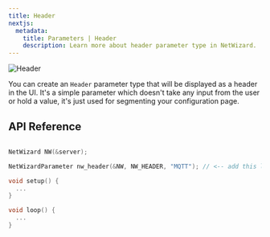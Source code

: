 ```yaml
---
title: Header
nextjs:
  metadata:
    title: Parameters | Header
    description: Learn more about header parameter type in NetWizard.
---
```


![Header](/nw-header.png)

You can create an `Header` parameter type that will be displayed as a header in the UI. It's a simple parameter which doesn't take any input from the user or hold a value, it's just used for segmenting your configuration page.

## API Reference

```cpp

NetWizard NW(&server);

NetWizardParameter nw_header(&NW, NW_HEADER, "MQTT"); // <-- add this line here

void setup() {
  ...
}

void loop() {
  ...
}
```
